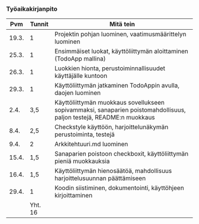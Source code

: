 ### Työaikakirjanpito

| Pvm | Tunnit | Mitä tein  |
| --- | ---    | ---------- |
|19.3.|   1    | Projektin pohjan luominen, vaatimusmäärittelyn luominen | 
|25.3.|   1    | Ensimmäiset luokat, käyttöliittymän aloittaminen (TodoApp mallina) |
|26.3.|   1    | Luokkien hionta, perustoiminnallisuudet käyttäjälle kuntoon |
|29.3.|   1    | Käyttöliittymän jatkaminen TodoAppin avulla, daojen luominen |
| 2.4.|  3,5   | Käyttöliittymän muokkaus sovellukseen sopivammaksi, sanaparien poistomahdollisuus, paljon testejä, README:n muokkaus|
| 8.4.|  2,5   | Checkstyle käyttöön, harjoittelunäkymän perustoiminta, testejä | 
| 9.4.|   2    | Arkkitehtuuri.md luominen |
|15.4.|  1,5   | Sanaparien poistoon checkboxit, käyttöliittymän pieniä muokkauksia |
|16.4.|   1,5  | Käyttöliittymän hienosäätöä, mahdollisuus harjoittelusuunnan päättämiseen |
|29.4.|    1   |  Koodin siistiminen, dokumentointi, käyttöhjeen kirjoittaminen  |
|     | Yht. 16  |   |
